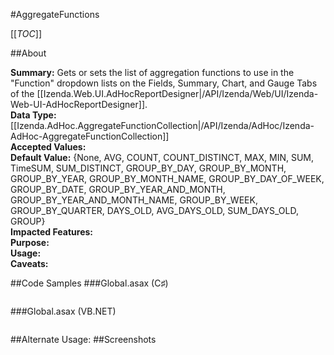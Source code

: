 #AggregateFunctions

[[_TOC_]]

##About

**Summary:** Gets or sets the list of aggregation functions to use in the "Function" dropdown lists on the Fields, Summary, Chart, and Gauge Tabs of the [[Izenda.Web.UI.AdHocReportDesigner|/API/Izenda/Web/UI/Izenda-Web-UI-AdHocReportDesigner]].  
**Data Type:** [[Izenda.AdHoc.AggregateFunctionCollection|/API/Izenda/AdHoc/Izenda-AdHoc-AggregateFunctionCollection]]  
**Accepted Values:**   
**Default Value:** {None, AVG, COUNT, COUNT_DISTINCT, MAX, MIN, SUM, TimeSUM, SUM_DISTINCT, GROUP_BY_DAY, GROUP_BY_MONTH, GROUP_BY_YEAR, GROUP_BY_MONTH_NAME, GROUP_BY_DAY_OF_WEEK, GROUP_BY_DATE, GROUP_BY_YEAR_AND_MONTH, GROUP_BY_YEAR_AND_MONTH_NAME, GROUP_BY_WEEK, GROUP_BY_QUARTER, DAYS_OLD, AVG_DAYS_OLD, SUM_DAYS_OLD, GROUP}  
**Impacted Features:**   
**Purpose:**   
**Usage:**   
**Caveats:**   

##Code Samples
###Global.asax (C♯)

```csharp
```

###Global.asax (VB.NET)

```visualbasic
```
##Alternate Usage: 
##Screenshots
